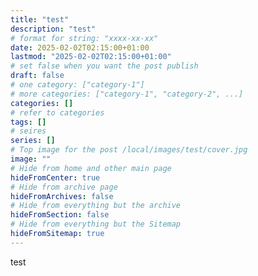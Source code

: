```yaml
---
title: "test"
description: "test"
# format for string: "xxxx-xx-xx"
date: 2025-02-02T02:15:00+01:00
lastmod: "2025-02-02T02:15:00+01:00"
# set false when you want the post publish
draft: false
# one category: ["category-1"]
# more categories: ["category-1", "category-2", ...]
categories: []
# refer to categories
tags: []
# seires
series: []
# Top image for the post /local/images/test/cover.jpg
image: ""
# Hide from home and other main page
hideFromCenter: true
# Hide from archive page
hideFromArchives: false
# Hide from everything but the archive
hideFromSection: false
# Hide from everything but the Sitemap
hideFromSitemap: true
---
```

test
